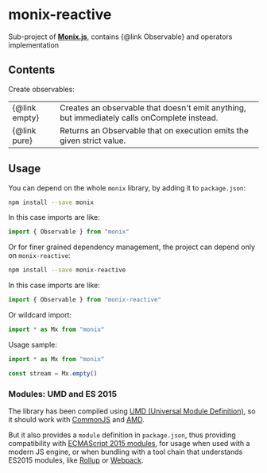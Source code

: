 # monix-reactive

Sub-project of **[Monix.js](https://github.com/funfix/monix.js)**, contains {@link Observable} and
 operators implementation

## Contents

Create observables:

|                   |                                                                                        |
|-------------------|--------------------------------------------------------------------------------------- |
| {@link empty} | Creates an observable that doesn't emit anything, but immediately calls onComplete instead. |
| {@link pure}  | Returns an Observable that on execution emits the given strict value. |


## Usage

You can depend on the whole `monix` library, by adding it to
`package.json`:

```bash
npm install --save monix
```

In this case imports are like:

```typescript
import { Observable } from "monix"
```

Or for finer grained dependency management, the project can depend
only on `monix-reactive`:

```bash
npm install --save monix-reactive
```

In this case imports are like:

```typescript
import { Observable } from "monix-reactive"
```

Or wildcard import:

```typescript
import * as Mx from "monix"
```

Usage sample:

```typescript
import * as Mx from "monix"

const stream = Mx.empty()
```

### Modules: UMD and ES 2015

The library has been compiled using
[UMD (Universal Module Definition)](https://github.com/umdjs/umd),
so it should work with [CommonJS](http://requirejs.org/docs/commonjs.html)
and [AMD](http://requirejs.org/docs/whyamd.html).

But it also provides a `module` definition in `package.json`, thus
providing compatibility with
[ECMAScript 2015 modules](https://developer.mozilla.org/en-US/docs/Web/JavaScript/Reference/Statements/import), for usage when used with a modern JS engine,
or when bundling with a tool chain that understands ES2015 modules,
like [Rollup](https://rollupjs.org/) or [Webpack](https://webpack.js.org/).
